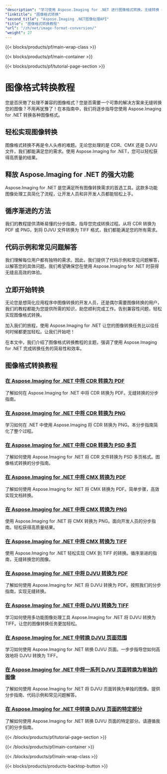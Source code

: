 ```yaml
---
"description": "学习使用 Aspose.Imaging for .NET 进行图像格式转换。无缝转换 CDR、CMX、DJVU 等格式。专家指导，助您获得完美结果"
"linktitle": "图像格式转换"
"second_title": "Aspose.Imaging .NET图像处理API"
"title": "图像格式转换教程"
"url": "/zh/net/image-format-conversion/"
"weight": 27
---
```


{{< blocks/products/pf/main-wrap-class >}}

{{< blocks/products/pf/main-container >}}

{{< blocks/products/pf/tutorial-page-section >}}

# 图像格式转换教程


您是否厌倦了处理不兼容的图像格式？您是否需要一个可靠的解决方案来无缝转换您的图像？不用再犹豫了！在本指南中，我们将逐步指导您使用 Aspose.Imaging for .NET 转换各种图像格式。

## 轻松实现图像转换

图像格式转换不再是令人头疼的难题。无论您处理的是 CDR、CMX 还是 DJVU 文件，我们都能满足您的需求。使用 Aspose.Imaging for .NET，您可以轻松获得高质量的结果。

## 释放 Aspose.Imaging for .NET 的强大功能

Aspose.Imaging for .NET 是您满足所有图像转换需求的首选工具。这款多功能图像处理工具简化了流程，让开发人员和非开发人员都能轻松上手。

## 循序渐进的方法

我们的教程提供清晰易懂的分步指南，指导您完成转换过程。从将 CDR 转换为 PDF 或 PNG，到将 DJVU 文件转换为 TIFF 格式，我们都能满足您的所有需求。

## 代码示例和常见问题解答

我们理解每位用户都有独特的需求。因此，我们提供了代码示例和常见问题解答，以解答您的具体问题。我们希望确保您在使用 Aspose.Imaging for .NET 时获得无缝且高效的体验。

## 立即开始转换

无论您是想简化应用程序中图像转换的开发人员，还是偶尔需要图像转换的用户，我们的教程都能为您提供所需的知识，助您顺利完成工作。告别兼容性问题，轻松实现图像格式转换。

加入我们的旅程，使用 Aspose.Imaging for .NET 让您的图像转换任务比以往任何时候都更加轻松。让我们开始吧！

在本文中，我们介绍了图像格式转换教程的主题，强调了使用 Aspose.Imaging for .NET 完成转换任务的简易性和效率。

## 图像格式转换教程
### [在 Aspose.Imaging for .NET 中将 CDR 转换为 PDF](./convert-cdr-to-pdf/)
了解如何在 Aspose.Imaging for .NET 中将 CDR 转换为 PDF。无缝转换的分步指南。
### [在 Aspose.Imaging for .NET 中将 CDR 转换为 PNG](./convert-cdr-to-png/)
学习如何在 .NET 中使用 Aspose.Imaging 将 CDR 转换为 PNG。本分步指南简化了整个过程。
### [在 Aspose.Imaging for .NET 中将 CDR 转换为 PSD 多页](./convert-cdr-to-psd-multipage/)
了解如何使用 Aspose.Imaging for .NET 将 CDR 文件转换为 PSD 多页格式。图像格式转换的分步指南。
### [在 Aspose.Imaging for .NET 中将 CMX 转换为 PDF](./convert-cmx-to-pdf/)
了解如何使用 Aspose.Imaging for .NET 将 CMX 转换为 PDF。简单步骤，高效实现文档转换。
### [在 Aspose.Imaging for .NET 中将 CMX 转换为 PNG](./convert-cmx-to-png/)
使用 Aspose.Imaging for .NET 将 CMX 转换为 PNG。面向开发人员的分步指南。轻松获得高质量结果。
### [在 Aspose.Imaging for .NET 中将 CMX 转换为 TIFF](./convert-cmx-to-tiff/)
使用 Aspose.Imaging for .NET 轻松实现 CMX 到 TIFF 的转换。循序渐进的指南，无缝转换您的图像。
### [在 Aspose.Imaging for .NET 中将 DJVU 转换为 PDF](./convert-djvu-to-pdf/)
了解如何使用 Aspose.Imaging for .NET 将 DJVU 转换为 PDF。按照我们的分步指南，实现无缝转换。
### [在 Aspose.Imaging for .NET 中将 DJVU 转换为 TIFF](./convert-djvu-to-tiff/)
学习如何使用多功能图像处理工具 Aspose.Imaging for .NET 将 DJVU 转换为 TIFF。让您的图像转换任务更加轻松。
### [在 Aspose.Imaging for .NET 中转换 DJVU 页面范围](./convert-range-of-djvu-pages/)
学习如何使用 Aspose.Imaging for .NET 转换 DJVU 页面。一步步指导您如何高效地将 DJVU 转换为 TIFF。
### [在 Aspose.Imaging for .NET 中将一系列 DJVU 页面转换为单独的图像](./convert-range-of-djvu-pages-to-separate-images/)
了解如何使用 Aspose.Imaging for .NET 将 DJVU 页面转换为单独的图像。提供分步指南、代码示例和常见问题解答。
### [在 Aspose.Imaging for .NET 中转换 DJVU 页面的特定部分](./convert-specific-portion-of-djvu-page/)
了解如何使用 Aspose.Imaging for .NET 转换 DJVU 页面的特定部分。请遵循我们的分步指南。

{{< /blocks/products/pf/tutorial-page-section >}}

{{< /blocks/products/pf/main-container >}}

{{< /blocks/products/pf/main-wrap-class >}}

{{< blocks/products/products-backtop-button >}}